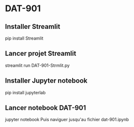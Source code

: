 # DAT-901

## Installer Streamlit

pip install Streamlit

## Lancer projet Streamlit

streamlit run DAT-901-Strmlit.py


## Installer Jupyter notebook

pip install jupyterlab

## Lancer notebook DAT-901

jupyter notebook
Puis naviguer jusqu'au fichier dat-901.ipynb
